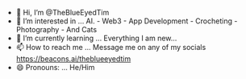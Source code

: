 - 👋 Hi, I’m @TheBlueEyedTim
- 👀 I’m interested in ... AI. - Web3 - App Development - Crocheting - Photography - And Cats
- 🌱 I’m currently learning ... Everything I am new...
- 📫 How to reach me ... Message me on any of my socials https://beacons.ai/theblueeyedtim
- 😄 Pronouns: ... He/Him


<!---
TheBlueEyedTim/TheBlueEyedTim is a ✨ special ✨ repository because its `README.md` (this file) appears on your GitHub profile.
You can click the Preview link to take a look at your changes.
--->
